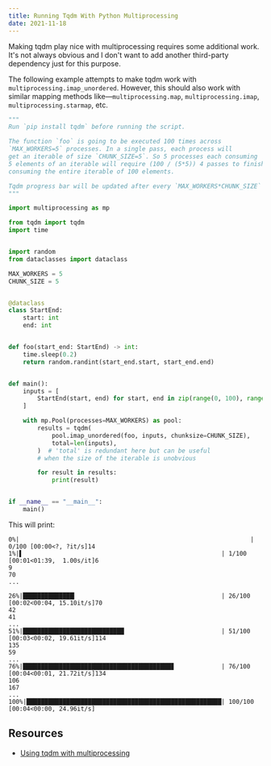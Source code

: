 ```yaml
---
title: Running Tqdm With Python Multiprocessing
date: 2021-11-18
---
```


Making tqdm play nice with multiprocessing requires some additional work. It's not always obvious and I don't want to add another third-party dependency just for this purpose.

The following example attempts to make tqdm work with `multiprocessing.imap_unordered`. However, this should also work with similar mapping methods like—`multiprocessing.map`, `multiprocessing.imap`, `multiprocessing.starmap`, etc.



```python
"""
Run `pip install tqdm` before running the script.

The function `foo` is going to be executed 100 times across
`MAX_WORKERS=5` processes. In a single pass, each process will
get an iterable of size `CHUNK_SIZE=5`. So 5 processes each consuming
5 elements of an iterable will require (100 / (5*5)) 4 passes to finish
consuming the entire iterable of 100 elements.

Tqdm progress bar will be updated after every `MAX_WORKERS*CHUNK_SIZE` iterations.
"""

import multiprocessing as mp

from tqdm import tqdm
import time


import random
from dataclasses import dataclass

MAX_WORKERS = 5
CHUNK_SIZE = 5


@dataclass
class StartEnd:
    start: int
    end: int


def foo(start_end: StartEnd) -> int:
    time.sleep(0.2)
    return random.randint(start_end.start, start_end.end)


def main():
    inputs = [
        StartEnd(start, end) for start, end in zip(range(0, 100), range(100, 200))
    ]

    with mp.Pool(processes=MAX_WORKERS) as pool:
        results = tqdm(
            pool.imap_unordered(foo, inputs, chunksize=CHUNK_SIZE),
            total=len(inputs),
        )  # 'total' is redundant here but can be useful
        # when the size of the iterable is unobvious

        for result in results:
            print(result)


if __name__ == "__main__":
    main()
```

This will print:

```
0%|                                                                | 0/100 [00:00<?, ?it/s]14
1%|▌                                                       | 1/100 [00:01<01:39,  1.00s/it]6
9
70
...

26%|██████████████▎                                        | 26/100 [00:02<00:04, 15.10it/s]70
42
41
...
51%|████████████████████████████                           | 51/100 [00:03<00:02, 19.61it/s]114
135
59
...
76%|█████████████████████████████████████████▊             | 76/100 [00:04<00:01, 21.72it/s]134
106
167
...
100%|██████████████████████████████████████████████████████| 100/100 [00:04<00:00, 24.96it/s]
```

## Resources

* [Using tqdm with multiprocessing](https://stackoverflow.com/questions/58560686/using-tqdm-with-multiprocessing)
